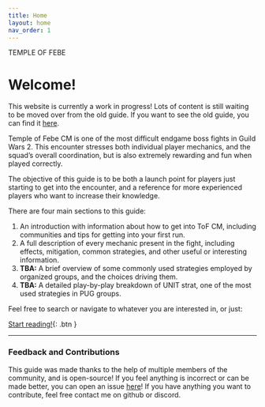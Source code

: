 ```yaml
---
title: Home
layout: home
nav_order: 1
---
```


<div class="intro">
    TEMPLE OF FEBE
</div>

# Welcome!

This website is currently a work in progress! Lots of content is still waiting to be moved over from the old guide.
If you want to see the old guide, you can find it [here](https://templeoffebe.tiiny.site/).

Temple of Febe CM is one of the most difficult endgame boss fights in Guild Wars 2. This encounter stresses both individual player mechanics, and the squad’s overall coordination, but is also extremely rewarding and fun when played correctly.

The objective of this guide is to be both a launch point for players just starting to get into the encounter, and a reference for more experienced players who want to increase their knowledge.

There are four main sections to this guide:

1. An introduction with information about how to get into ToF CM, including communities and tips for getting into your first run.
2. A full description of every mechanic present in the fight, including effects, mitigation, common strategies, and other useful or interesting information.
3. **TBA:** A brief overview of some commonly used strategies employed by organized groups, and the choices driving them.
4. **TBA:** A detailed play-by-play breakdown of UNIT strat, one of the most used strategies in PUG groups.

Feel free to search or navigate to whatever you are interested in, or just:

[Start reading!](introduction/getting-started.html){: .btn }

---

### Feedback and Contributions

This guide was made thanks to the help of multiple members of the community, and is open-source! If you feel anything is incorrect or can be made better, you can open an issue [here](https://github.com/SilverHalf/temple-of-febe/issues)! If you have anything you want to contribute, feel free contact me on github or discord.
